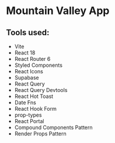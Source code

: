 # Mountain Valley App

<!-- <img src="screenshot-1.png" width="500px"/>
<img src="screenshot-2.png" width="500px"/>
<img src="screenshot-3.png" width="500px"/>
<img src="screenshot-4.png" width="500px"/> -->

## Tools used:

-   Vite
-   React 18
-   React Router 6
-   Styled Components
-   React Icons
-   Supabase
-   React Query
-   React Query Devtools
-   React Hot Toast
-   Date Fns
-   React Hook Form
-   prop-types
-   React Portal
-   Compound Components Pattern
-   Render Props Pattern

<!-- [Link to project](https://) -->

